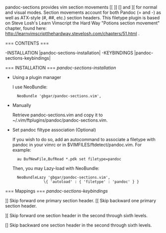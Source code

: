 pandoc-sections provides vim section movements [[ ]] [] and ][ for normal and
visual modes. Section movements account for both Pandoc (= and -) as well as
ATX-style (#, ##, etc.) section headers.  This filetype plugin is based on
Steve Losh's Learn Vimscript the Hard Way "Potions section movement" chapter,
found here: http://learnvimscriptthehardway.stevelosh.com/chapters/51.html .

=== CONTENTS ===

-INSTALLATION |pandoc-sections-installation|
-KEYBINDINGS |pandoc-sections-keybindings|

=== INSTALLATION ===		 											*pandoc-sections-installation*

- Using a plugin manager

	I use NeoBundle:

		NeoBundle 'gbgar/pandoc-sections.vim', 

- Manually

	Retrieve pandoc-sections.vim and copy it to 
	~/.vim/ftplugins/pandoc/pandoc-sections.vim.

- Set pandoc filtype association (Optional)
  
	If you wish to do so, add an autocommand to associate a filetype with 
	pandoc in your vimrc or in $VIMFILES/ftdetect/pandoc.vim. For example:

		au BufNewFile,BufRead *.pdk set filetype=pandoc

	Then, you may Lazy-load with NeoBundle:

		NeoBundleLazy 'gbgar/pandoc-sections.vim', 
                    \{ 'autoload' : { 'filetype' : 'pandoc' } }

=== Mappings ===															*pandoc-sections-keybindings*

]]
Skip forward one primary section header.
[[
Skip backward one primary section header.

][
Skip forward one section header in the second through sixth levels.

[]
Skip backward one section header in the second through sixth levels.
